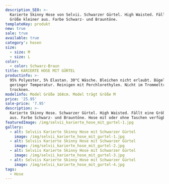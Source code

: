 ```yaml
---
description_SEO: >-
  Karierte Skinny Hose von Selvii. Schwarzer Gürtel. High Waisted. Fällt eine
  Größe kleiner aus. Farbe Schwarz- und Brauntöne. 
templateKey: produkt
new: true
sale: true
available: true
category': hosen
size:
  - size: M
  - size: L
color:
  - color: Schwarz-Braun
title: KARIERTE HOSE MIT GÜRTEL
productinfo: >-
  95% Polyester, 5% Elastan. 30°C Wäsche. Bleichen nicht erlaubt. Bügeln mit
  geringer Temperatur. Reinigen mit Perchlorethylen. Nicht im Trommeltrockner
  trocknen.
modelinfo: Model Größe 168cm. Model trägt Größe M
price: '25.95'
sale-price: '7.95'
description: >-
  Karierte Skinny Hose. Schwarzer Gürtel. High Waisted. Fällt eine Größe kleiner
  aus. Farbe Schwarz- und Brauntöne. Hose mit oder ohne Taschen verfügbar.
featuredImage: /img/selvii_karierte_hose_mit_gurtel-1.jpg
gallery:
  - alt: Selviis Karierte Skinny Hose mit Schwarzer Gürtel
    image: /img/selvii_karierte_hose_mit_gurtel-1.jpg
  - alt: Selviis Karierte Skinny Hose mit Schwarzer Gürtel
    image: /img/selvii_karierte_hose_mit_gurtel-2.jpg
  - alt: Selviis Karierte Skinny Hose mit Schwarzer Gürtel
    image: /img/selvii_karierte_hose_mit_gurtel-3.jpg
  - alt: Selviis Karierte Skinny Hose mit Schwarzer Gürtel
    image: /img/selvii_karierte_hose_mit_gurtel-4.jpg
tags:
  - Hose
---
```


